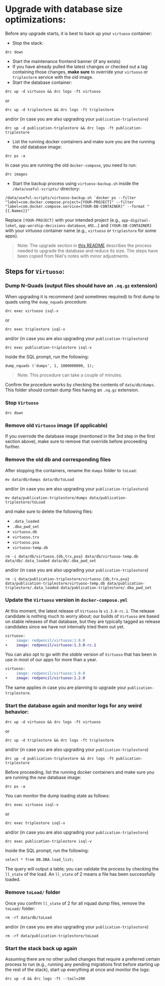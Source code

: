 # Upgrade with database size optimizations:

Before any upgrade starts, it is best to back up your `virtuoso` container:
* Stop the stack:
```shell
drc down
```
* Start the maintenance frontend banner (if any exists)
* If you have already pulled the latest changes or checked out a tag containing those changes, **make sure** to override your `virtuoso` or `triplestore` service with the old image.
* Start the database container:
```shell
drc up -d virtuoso && drc logs -ft virtuoso
```
or
```shell
drc up -d triplestore && drc logs -ft triplestore
```
and/or (in case you are also upgrading your `publication-triplestore`)
```shell
drc up -d publication-triplestore && drc logs -ft publication-triplestore
```
* List the running docker containers and make sure you are the running the *old* database image:
```shell
drc ps -a
```
In case you are running the old `docker-compose`, you need to run:
```
drc images
```
* Start the backup process using `virtuoso-backup.sh` inside the `/data/useful-scripts/` directory:
```shell
/data/useful-scripts/virtuoso-backup.sh `docker ps --filter "label=com.docker.compose.project=[YOUR-PROJECT]" --filter "label=com.docker.compose.service=[YOUR-DB-CONTAINER]" --format "{{.Names}}"`
```

Replace `[YOUR-PROJECT]` with your intended project (e.g., `app-digitaal-loket`, `app-worship-decisions-database`, etc...) and `[YOUR-DB-CONTAINER]` with your virtuoso container name (e.g., `virtuoso` or `triplestore` for some apps).

> Note: The upgrade section in [this README](https://github.com/redpencilio/docker-virtuoso/blob/dec36bd4a5ed4191c42e0a9b5ca979d67bc22cfe/README.md#upgrading) describes the process needed to upgrade the database and reduce its size. The steps have been copied from Niel's notes with minor adjustments.

## Steps for `Virtuoso`:

### Dump N-Quads (output files should have an `.nq.gz` extension)

When upgrading it is recommend (and sometimes required) to first dump to quads using the `dump_nquads` procedure:

```shell
drc exec virtuoso isql-v
```

or

```shell
drc exec triplestore isql-v
```

and/or (in case you are also upgrading your `publication-triplestore`)

```shell
drc exec publication-triplestore isql-v
```

Inside the SQL prompt, run the following:

```shell
dump_nquads ('dumps', 1, 1000000000, 1);
```

> Note: This procedure can take a couple of minutes.

Confirm the procedure works by checking the contents of `data/db/dumps`. This folder should contain dump files having an `.nq.gz` extension.

### Stop `Virtuoso`

```shell
drc down
```

### Remove old `Virtuoso` image (if applicable)

If you overrode the database image (mentioned in the 3rd step in the first section above), make sure to remove that override before proceeding further.

### Remove the old db and corresponding files

After stopping the containers, rename the `dumps` folder to `toLoad`:

```shell
mv data/db/dumps data/db/toLoad
```

and/or (in case you are also upgrading your `publication-triplestore`)

```shell
mv data/publication-triplestore/dumps data/publication-triplestore/toLoad
```

and make sure to delete the following files:

* `.data_loaded`
* `.dba_pwd_set`
* `virtuoso.db`
* `virtuoso.trx`
* `virtuoso.pxa`
* `virtuoso-temp.db`

```shell
rm -i data/db/virtuoso.{db,trx,pxa} data/db/virtuoso-temp.db data/db/.data_loaded data/db/.dba_pwd_set
```

and/or (in case you are also upgrading your `publication-triplestore`)

```shell
rm -i data/publication-triplestore/virtuoso.{db,trx,pxa} data/publication-triplestore/virtuoso-temp.db data/publication-triplestore/.data_loaded data/publication-triplestore/.dba_pwd_set
```

### Update the `Virtuoso` version in `docker-compose.yml`

At this moment, the latest release of `Virtuoso` is `v1.3.0-rc.1`. The release candidate is nothing much to worry about; our builds of `Virtuoso` are based on stable releases of that database, but they are typically tagged as release candidates since we have not internally tried them out yet.

```diff
virtuoso:
-    image: redpencil/virtuoso:1.0.0
+    image: redpencil/virtuoso:1.3.0-rc.1
```

You can also opt to go with the *stable* version of `Virtuoso` that has been in use in most of our apps for more than a year.

```diff
virtuoso:
-    image: redpencil/virtuoso:1.0.0
+    image: redpencil/virtuoso:1.2.0
```

The same applies in case you are planning to upgrade your `publication-triplestore`.

### Start the database again and monitor logs for any weird behavior:

```shell
drc up -d virtuoso && drc logs -ft virtuoso
```

or

```shell
drc up -d triplestore && drc logs -ft triplestore
```

and/or (in case you are also upgrading your `publication-triplestore`)

```shell
drc up -d publication-triplestore && drc logs -ft publication-triplestore
```

Before proceeding, list the running docker containers and make sure you are running the *new* database image:

```shell
drc ps -a
```

You can monitor the dump loading state as follows:

```shell
drc exec virtuoso isql-v
```

or

```shell
drc exec triplestore isql-v
```

and/or (in case you are also upgrading your `publication-triplestore`)

```shell
drc exec publication-triplestore isql-v
```

Inside the SQL prompt, run the following:

```shell
select * from DB.DBA.load_list;
```

The query will output a table; you can validate the process by checking the `ll_state` of the load. An `ll_state` of 2 means a file has been successfully loaded.

### Remove `toLoad/` folder

Once you confirm `ll_state` of 2 for all nquad dump files, remove the `toLoad/` folder:

```shell
rm -rf data/db/toLoad
```

and/or (in case you are also upgrading your `publication-triplestore`)

```shell
rm -rf data/publication-triplestore/toLoad
```

### Start the stack back up again

Assuming there are no other pulled changes that require a preferred certain process to run (e.g., running any pending migrations first before starting up the rest of the stack), start up everything at once and monitor the logs:

```shell
drc up -d && drc logs -ft --tail=200
```
